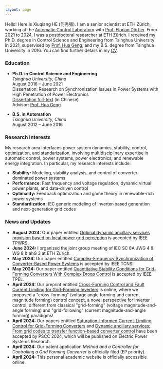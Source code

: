 ```yaml
---
layout: page
---
```


Hello! Here is Xiuqiang HE (何秀强).
I am a senior scientist at ETH Zürich, working at the [Automatic Control Laboratory](https://control.ee.ethz.ch/) with [Prof. Florian Dörfler](https://people.ee.ethz.ch/~floriand/index.html). From 2021 to 2024, I was a postdoctoral researcher at ETH Zürich. I received my Ph.D. degree in Control Science and Engineering from Tsinghua University in 2021, supervised by [Prof. Hua Geng](https://www.au.tsinghua.edu.cn/info/1094/1517.htm), and my B.S. degree from Tsinghua University in 2016. You can find further details in my [CV](https://xiuq-he.github.io/files/CV.pdf).


### Education

- **Ph.D. in Control Science and Engineering**  
  _Tsinghua University, China_  
  August 2016 – June 2021  
  Dissertation: Research on Synchronization Issues in Power Systems with High Penetration of Power Electronics  
  [Dissertation full-text](https://doi.org/10.13140/RG.2.2.32901.93928) (in Chinese)  
  Advisor: [Prof. Hua Geng](https://www.au.tsinghua.edu.cn/info/1079/3102.htm)

- **B.S. in Automation**  
  _Tsinghua University, China_  
  August 2012 – June 2016  


### Research Interests

My research area interfaces power system dynamics, stability, control, optimization, and standarization, involving multidisciplinary expertise in automatic control, power systems, power electronics, and renewable energy integration. In particular, my research interests include:
- **Stability:** Modeling, stability analysis, and control of converter-dominated power systems
- **Performance:** Fast frequency and voltage regulation, dynamic virtual power plants, and data-driven control
- **Optimality:** Feedback optimization and game theory in renewable-rich power systems
- **Standardization:** IEC generic modeling of inverter-based generation and next-generation grid codes


### News and Updates

- **August 2024:** Our paper entitled [Optimal dynamic ancillary services provision based on local power grid perception](https://arxiv.org/abs/2310.09933) is accepted by IEEE TPWRS.
- **June 2024:** I organized the joint group meeting of IEC SC 8A JWG 4 & WG 8 & ahG 3 at ETH Zurich.
- **May 2024:** Our paper entitled [Complex-Frequency Synchronization of Converter-Based Power Systems](https://arxiv.org/abs/2208.13860) is accepted by IEEE TCNS!
- **May 2024:** Our paper entitled [Quantitative Stability Conditions for Grid-Forming Converters With Complex Droop Control](https://arxiv.org/abs/2310.09933) is accepted by IEEE TPEL.
- **April 2024:** Our preprint entitled [Cross-Forming Control and Fault Current Limiting for Grid-Forming Inverters](https://arxiv.org/abs/2404.13376) is online, where we proposed a "cross-forming" (voltage angle forming and current magnitude forming) control concept, a novel perspective for inverter control, different from classical "grid-forming" (voltage magnitude-and-angle forming) and "grid-following" (current magnitude-and-angle forming) paradigms!
- **April 2024:** Our papers entitled [Saturation-Informed Current-Limiting Control for Grid-Forming Converters](https://arxiv.org/abs/2404.07682) and [Dynamic ancillary services: From grid codes to transfer function-based converter control](https://doi.org/10.1016/j.epsr.2024.110760) have been accepted by PSCC 2024, which will be published on Electric Power Systems Research.
- **April 2024:** Our patent application *Method and a Controller for Controlling a Grid Forming Converter* is officially filed (EP priority).
- **April 2024:** This personal academic website is officially accessible online.